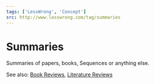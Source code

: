 ```yaml
---
tags: ['LessWrong', 'Concept']
src: http://www.lesswrong.com/tag/summaries
---
```


# Summaries
Summaries of papers, books, Sequences or anything else.

See also: [Book Reviews](https://www.lesswrong.com/tag/book-reviews), [Literature Reviews](https://www.lesswrong.com/tag/literature-reviews)

